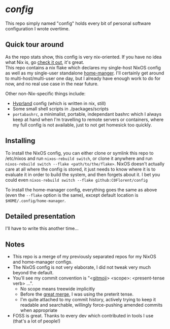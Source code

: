 # ***config***

This repo simply named "config" holds every bit of personal software configuration I wrote overtime.

## Quick tour around

As the repo stats show, this config is very nix-oriented. If you have no idea what Nix is, go [check it out](https://nixos.org), it's great.  
This repo contains a nix flake which declares my single-host NixOS config as well as my single-user standalone [home-manger](https://github.com/nix-community/home-manager/). I'll certainly get around to multi-host/multi-user one day, but I already have enough work to do for now, and no real use case in the near future.

Other non-Nix-specific things include:

- [Hyprland](https://hyprland.org) config (which is written in nix, still)
- Some small shell scripts in ./packages/scripts
- `portabashrc`, a minimalist, portable, independant bashrc which I always keep at hand when I'm travelling to remote servers or containers, where my full config is not available, just to not get homesick too quickly.

## Installing

To install the NixOS config, you can either clone or symlink this repo to /etc/nixos and run `nixos-rebuild switch`, or clone it anywhere and run `nixos-rebuild switch --flake <path/to/the/flake>`. NixOS doesn't actually care at all where the config is stored, it just needs to know where it is to evaluate it in order to build the system, and then forgets about it. I bet you could even `nixos-rebuild switch --flake github:C0Florent/config`

To install the home-manager config, everything goes the same as above (even the `--flake` option is the same), except default location is `$HOME/.config/home-manager`.

## Detailed presentation

I'll have to write this another time...

## Notes

- This repo is a merge of my previously separated repos for my NixOS and home-manager configs.
- The NixOS config is not very elaborate, I did not tweak very much beyond the default.
- You'll see my commit convention is "\<[gitmoji](https://gitmoji.dev)\> \<scope\>: \<present-tense verb\> ...".
    - No scope means treewide implicitly
    - Before the [great merge](https://github.com/C0Florent/config/commit/d1d6f541fa4b04d92c33641f1d7b5d5573545499), I was using the preterit tense.
    - I'm quite attached to my commit history, actively trying to keep it readable and searchable, willingly force-pushing amended commits when appropriate
- FOSS is great. Thanks to every dev which contributed in tools I use (that's a lot of people!)
